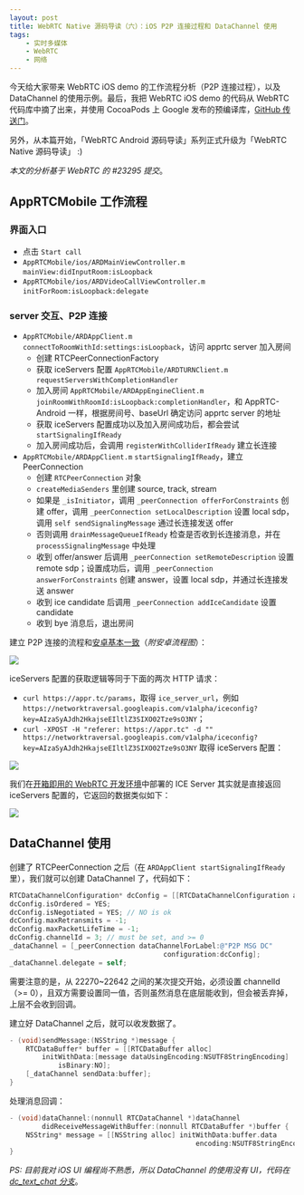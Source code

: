```yaml
---
layout: post
title: WebRTC Native 源码导读（六）：iOS P2P 连接过程和 DataChannel 使用
tags:
    - 实时多媒体
    - WebRTC
    - 网络
---
```


今天给大家带来 WebRTC iOS demo 的工作流程分析（P2P 连接过程），以及 DataChannel 的使用示例。最后，我把 WebRTC iOS demo 的代码从 WebRTC 代码库中摘了出来，并使用 CocoaPods 上 Google 发布的预编译库，[GitHub 传送门](https://github.com/Piasy/AppRTC-iOS)。

另外，从本篇开始，「WebRTC Android 源码导读」系列正式升级为「WebRTC Native 源码导读」 :)

_本文的分析基于 WebRTC 的 #23295 提交_。

## AppRTCMobile 工作流程

### 界面入口

+ 点击 `Start call`
+ `AppRTCMobile/ios/ARDMainViewController.m` `mainView:didInputRoom:isLoopback`
+ `AppRTCMobile/ios/ARDVideoCallViewController.m` `initForRoom:isLoopback:delegate`

### server 交互、P2P 连接

+ `AppRTCMobile/ARDAppClient.m` `connectToRoomWithId:settings:isLoopback`，访问 apprtc server 加入房间
  - 创建 RTCPeerConnectionFactory
  - 获取 iceServers 配置 `AppRTCMobile/ARDTURNClient.m` `requestServersWithCompletionHandler`
  - 加入房间 `AppRTCMobile/ARDAppEngineClient.m` `joinRoomWithRoomId:isLoopback:completionHandler`，和 AppRTC-Android 一样，根据房间号、baseUrl 确定访问 apprtc server 的地址
  - 获取 iceServers 配置成功以及加入房间成功后，都会尝试 `startSignalingIfReady`
  - 加入房间成功后，会调用 `registerWithColliderIfReady` 建立长连接
+ `AppRTCMobile/ARDAppClient.m` `startSignalingIfReady`，建立 PeerConnection
  - 创建 `RTCPeerConnection` 对象
  - `createMediaSenders` 里创建 source, track, stream
  - 如果是 `_isInitiator`，调用 `_peerConnection offerForConstraints` 创建 offer，调用 `_peerConnection setLocalDescription` 设置 local sdp，调用 `self sendSignalingMessage` 通过长连接发送 offer
  - 否则调用 `drainMessageQueueIfReady` 检查是否收到长连接消息，并在 `processSignalingMessage` 中处理
  - 收到 offer/answer 后调用 `_peerConnection setRemoteDescription` 设置 remote sdp；设置成功后，调用 `_peerConnection answerForConstraints` 创建 answer，设置 local sdp，并通过长连接发送 answer
  - 收到 ice candidate 后调用 `_peerConnection addIceCandidate` 设置 candidate
  - 收到 bye 消息后，退出房间

建立 P2P 连接的流程和[安卓基本一致](/2017/08/30/WebRTC-P2P-part1/#p2p-连接过程)（_附安卓流程图_）：

![](https://imgs.piasy.com/2017-08-16-p2p_connect_procedure2.jpg)

iceServers 配置的获取逻辑等同于下面的两次 HTTP 请求：

+ `curl https://appr.tc/params`，取得 `ice_server_url`，例如 `https://networktraversal.googleapis.com/v1alpha/iceconfig?key=AIzaSyAJdh2HkajseEIltlZ3SIXO02Tze9sO3NY`；
+ `curl -XPOST -H "referer: https://appr.tc" -d "" https://networktraversal.googleapis.com/v1alpha/iceconfig?key=AIzaSyAJdh2HkajseEIltlZ3SIXO02Tze9sO3NY` 取得 iceServers 配置：

![](https://imgs.piasy.com/2018-04-05-ice_request1.png)

我们在[开箱即用的 WebRTC 开发环境](/2017/06/17/out-of-the-box-webrtc-dev-env/#apprtc-server-部署简介)中部署的 ICE Server 其实就是直接返回 iceServers 配置的，它返回的数据类似如下：

![](https://imgs.piasy.com/2018-04-05-ice_request2.png)

## DataChannel 使用

创建了 RTCPeerConnection 之后（在 `ARDAppClient startSignalingIfReady` 里），我们就可以创建 DataChannel 了，代码如下：

``` objective-c
RTCDataChannelConfiguration* dcConfig = [[RTCDataChannelConfiguration alloc] init];
dcConfig.isOrdered = YES;
dcConfig.isNegotiated = YES; // NO is ok
dcConfig.maxRetransmits = -1;
dcConfig.maxPacketLifeTime = -1;
dcConfig.channelId = 3; // must be set, and >= 0
_dataChannel = [_peerConnection dataChannelForLabel:@"P2P MSG DC"
                                      configuration:dcConfig];
_dataChannel.delegate = self;
```

需要注意的是，从 22270~22642 之间的某次提交开始，必须设置 channelId（>= 0），且双方需要设置同一值，否则虽然消息在底层能收到，但会被丢弃掉，上层不会收到回调。

建立好 DataChannel 之后，就可以收发数据了。

``` objective-c
- (void)sendMessage:(NSString *)message {
    RTCDataBuffer* buffer = [[RTCDataBuffer alloc]
        initWithData:[message dataUsingEncoding:NSUTF8StringEncoding]
            isBinary:NO];
    [_dataChannel sendData:buffer];
}
```

处理消息回调：

``` objective-c
- (void)dataChannel:(nonnull RTCDataChannel *)dataChannel
        didReceiveMessageWithBuffer:(nonnull RTCDataBuffer *)buffer {
    NSString* message = [[NSString alloc] initWithData:buffer.data
                                              encoding:NSUTF8StringEncoding]
}
```

_PS: 目前我对 iOS UI 编程尚不熟悉，所以 DataChannel 的使用没有 UI，代码在 [dc_text_chat 分支](https://github.com/Piasy/AppRTC-iOS/tree/dc_text_chat)_。
